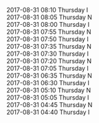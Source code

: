 2017-08-31 08:10 Thursday  I  
2017-08-31 08:05 Thursday  N  
2017-08-31 08:00 Thursday  I  
2017-08-31 07:55 Thursday  N  
2017-08-31 07:50 Thursday  I  
2017-08-31 07:35 Thursday  N  
2017-08-31 07:30 Thursday  I  
2017-08-31 07:20 Thursday  N  
2017-08-31 07:05 Thursday  I  
2017-08-31 06:35 Thursday  N  
2017-08-31 06:30 Thursday  I  
2017-08-31 05:10 Thursday  N  
2017-08-31 05:05 Thursday  I  
2017-08-31 04:45 Thursday  N  
2017-08-31 04:40 Thursday  I  
